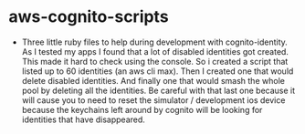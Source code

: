 # aws-cognito-scripts

- Three little ruby files to help during development with cognito-identity.
As I tested my apps I found that a lot of disabled identities got created.  
This made it hard to check using the console.  So i created a script that listed
up to 60 identities (an aws cli max).  Then I created one that would delete
disabled identities.  And finally one that would smash the whole pool
by deleting all the identities.  Be careful with that last one because it will
cause you to need to reset the simulator / development ios device because the
keychains left around by cognito will be looking for identities that have
disappeared.
